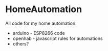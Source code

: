 # HomeAutomation
All code for my home automation:
- arduino - ESP8266 code
- openhab - javascript rules for automations
- others?